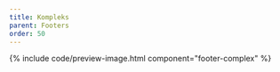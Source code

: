 ```yaml
---
title: Kompleks
parent: Footers
order: 50
---
```


{% include code/preview-image.html component="footer-complex" %}
